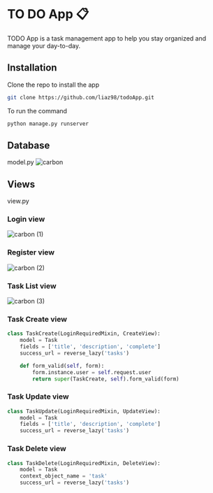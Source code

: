 # TO DO App :clipboard:

TODO App is a task management app to help you stay organized and manage your day-to-day.

## Installation

Clone the repo to install the app

```bash
git clone https://github.com/liaz98/todoApp.git
```
To run the command
```bash
python manage.py runserver
```

## Database
model.py 
![carbon](https://user-images.githubusercontent.com/33596154/138088443-ea08294c-9833-4394-8a5a-e671238c6c1a.png)

## Views
view.py

### Login view
![carbon (1)](https://user-images.githubusercontent.com/33596154/138088578-6711256b-33cd-4397-a8f7-4fdf8382cb22.png)

### Register view
![carbon (2)](https://user-images.githubusercontent.com/33596154/138088672-788e04a6-389d-49ab-800e-bc2d8f648ea9.png)

### Task List view
![carbon (3)](https://user-images.githubusercontent.com/33596154/138088703-90284ba7-aa72-4a2b-9d2e-7ad54145139f.png)

### Task Create view
```python
class TaskCreate(LoginRequiredMixin, CreateView):
    model = Task
    fields = ['title', 'description', 'complete']
    success_url = reverse_lazy('tasks')

    def form_valid(self, form):
        form.instance.user = self.request.user
        return super(TaskCreate, self).form_valid(form)
```
### Task Update view
```python
class TaskUpdate(LoginRequiredMixin, UpdateView):
    model = Task
    fields = ['title', 'description', 'complete']
    success_url = reverse_lazy('tasks')
```
### Task Delete view
```python
class TaskDelete(LoginRequiredMixin, DeleteView):
    model = Task
    context_object_name = 'task'
    success_url = reverse_lazy('tasks')
```
